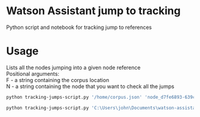 # Watson Assistant jump to tracking

Python script and notebook for tracking jump to references

# Usage

Lists all the nodes jumping into a given node reference<br>
Positional arguments:<br>
F - a string containing the corpus location<br>
N - a string containing the node that you want to check all the jumps<br>

```bash
python tracking-jumps-script.py '/home/corpus.json' 'node_d7fe6893-639c-11ea-bff3-005056924583'

python tracking-jumps-script.py 'C:\Users\john\Documents\watson-assistant-jump-to-tracking\data\skill-corpus.json' 'node_10_1564936862490' 
```
